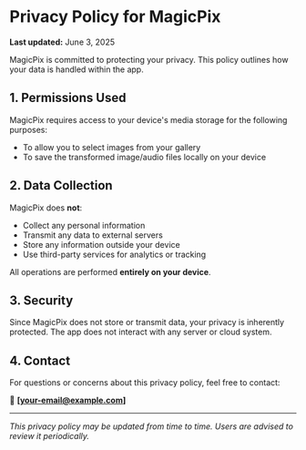 # Privacy Policy for MagicPix

**Last updated:** June 3, 2025

MagicPix is committed to protecting your privacy. This policy outlines how your data is handled within the app.

## 1. Permissions Used

MagicPix requires access to your device's media storage for the following purposes:
- To allow you to select images from your gallery
- To save the transformed image/audio files locally on your device

## 2. Data Collection

MagicPix does **not**:
- Collect any personal information
- Transmit any data to external servers
- Store any information outside your device
- Use third-party services for analytics or tracking

All operations are performed **entirely on your device**.

## 3. Security

Since MagicPix does not store or transmit data, your privacy is inherently protected. The app does not interact with any server or cloud system.

## 4. Contact

For questions or concerns about this privacy policy, feel free to contact:

📧 **[your-email@example.com]**

---

*This privacy policy may be updated from time to time. Users are advised to review it periodically.*
